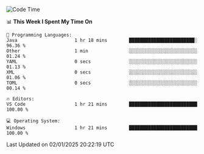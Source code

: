 
<!--START_SECTION:waka-->
![Code Time](http://img.shields.io/badge/Code%20Time-731%20hrs%2024%20mins-blue)

📊 **This Week I Spent My Time On** 

```text
💬 Programming Languages: 
Java                     1 hr 18 mins        ████████████████████████░   96.36 % 
Other                    1 min               ░░░░░░░░░░░░░░░░░░░░░░░░░   01.24 % 
YAML                     0 secs              ░░░░░░░░░░░░░░░░░░░░░░░░░   01.13 % 
XML                      0 secs              ░░░░░░░░░░░░░░░░░░░░░░░░░   01.06 % 
TOML                     0 secs              ░░░░░░░░░░░░░░░░░░░░░░░░░   00.14 % 

🔥 Editors: 
VS Code                  1 hr 21 mins        █████████████████████████   100.00 % 

💻 Operating System: 
Windows                  1 hr 21 mins        █████████████████████████   100.00 % 
```


 Last Updated on 02/01/2025 20:22:19 UTC
<!--END_SECTION:waka-->
